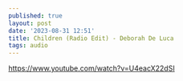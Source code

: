 ```yaml
---
published: true
layout: post
date: '2023-08-31 12:51'
title: Children (Radio Edit) - Deborah De Luca
tags: audio 
---
```

<https://www.youtube.com/watch?v=U4eacX22dSI>
